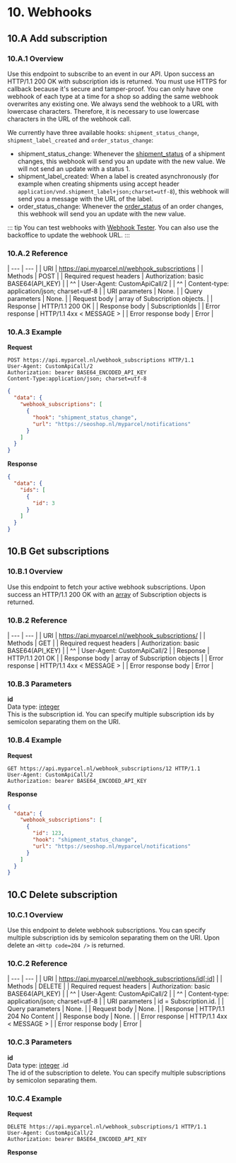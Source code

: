 # 10. Webhooks

## 10.A Add subscription

### 10.A.1 Overview

Use this endpoint to subscribe to an event in our API. Upon success
an HTTP/1.1 200 OK with subscription ids is returned. You must use HTTPS for
callback because it's secure and tamper-proof. You can only have one webhook of
each type at a time for a shop so adding the same webhook overwrites any
existing one. We always send the webhook to a URL with lowercase characters.
Therefore, it is necessary to use lowercase characters in the URL of the webhook
call.

We currently have three available hooks: `shipment_status_change`, `shipment_label_created` and `order_status_change`:

* shipment_status_change: Whenever the [shipment_status] of a shipment changes, this webhook will send you an update with the new value. We will not send an update with a status 1.
* shipment_label_created: When a label is created asynchronously (for example when <ApiLink to="6_B_2">creating shipments</ApiLink> using accept header `application/vnd.shipment_label+json;charset=utf-8`), this webhook will send you a message with the URL of the label.
* order_status_change: Whenever the [order_status] of an order changes, this webhook will send you an update with the new value.

::: tip
You can test webhooks with [Webhook Tester](https://webhook.site/). You can also use the backoffice to update the webhook URL.
:::

### 10.A.2 Reference
| ---                      | ---                                           |
| URI                      | https://api.myparcel.nl/webhook_subscriptions |
| Methods                  | POST                                          |
| Required request headers | Authorization: basic BASE64(API_KEY)          |
| ^^                       | User-Agent: CustomApiCall/2                   |
| ^^                       | Content-type: application/json; charset=utf-8 |
| URI parameters           | None.                                         |
| Query parameters         | None.                                         |
| Request body             | array of Subscription objects.                |
| Response                 | HTTP/1.1 200 OK                               |
| Response body            | SubscriptionIds                               |
| Error response           | HTTP/1.1 4xx < MESSAGE >                      |
| Error response body      | Error                                         |

### 10.A.3 Example

**Request**

```
POST https://api.myparcel.nl/webhook_subscriptions HTTP/1.1
User-Agent: CustomApiCall/2
Authorization: bearer BASE64_ENCODED_API_KEY
Content-Type:application/json; charset=utf-8
```

```json
{
  "data": {
    "webhook_subscriptions": [
      {
        "hook": "shipment_status_change",
        "url": "https://seoshop.nl/myparcel/notifications"
      }
    ]
  }
}
```

**Response**

<Http code="200" />

```json
{
  "data": {
    "ids": [
      {
        "id": 3
      }
    ]
  }
}
```

## 10.B Get subscriptions

### 10.B.1 Overview

Use this endpoint to fetch your active webhook subscriptions. Upon success an HTTP/1.1 200 OK with an [array] of <ApiLink to="11_A">Subscription</ApiLink> objects is returned.

### 10.B.2 Reference
| ---                      | ---                                            |
| URI                      | https://api.myparcel.nl/webhook_subscriptions/ |
| Methods                  | GET                                            |
| Required request headers | Authorization: basic BASE64(API_KEY)           |
| ^^                       | User-Agent: CustomApiCall/2                    |
| Response                 | HTTP/1.1 201 OK                                |
| Response body            | array of Subscription objects                  |
| Error response           | HTTP/1.1 4xx < MESSAGE >                       |
| Error response body      | Error                                          |

### 10.B.3 Parameters

**id**  
Data type: [integer]  
This is the subscription id. You can specify multiple subscription ids by semicolon separating them on the URI.

### 10.B.4 Example

**Request**
```
GET https://api.myparcel.nl/webhook_subscriptions/12 HTTP/1.1
User-Agent: CustomApiCall/2
Authorization: bearer BASE64_ENCODED_API_KEY
```

**Response**

<Http code="200" />

```json
{
  "data": {
    "webhook_subscriptions": [
      {
        "id": 123,
        "hook": "shipment_status_change",
        "url": "https://seoshop.nl/myparcel/notifications"
      }
    ]
  }
}
```
## 10.C Delete subscription

### 10.C.1 Overview

Use this endpoint to delete webhook subscriptions. You can specify multiple subscription ids by semicolon separating them on the URI. Upon delete an `<Http code=204 />` is returned.

### 10.C.2 Reference
| ---                      | ---                                                   |
| URI                      | https://api.myparcel.nl/webhook_subscriptions/id[;id] |
| Methods                  | DELETE                                                |
| Required request headers | Authorization: basic BASE64(API_KEY)                  |
| ^^                       | User-Agent: CustomApiCall/2                           |
| ^^                       | Content-type: application/json; charset=utf-8         |
| URI parameters           | id = Subscription.id.                                 |
| Query parameters         | None.                                                 |
| Request body             | None.                                                 |
| Response                 | HTTP/1.1 204 No Content                               |
| Response body            | None.                                                 |
| Error response           | HTTP/1.1 4xx < MESSAGE >                              |
| Error response body      | Error                                                 |

### 10.C.3 Parameters

**id**  
Data type: [integer] .id  
The id of the subscription to delete. You can specify multiple subscriptions by semicolon separating them.

### 10.C.4 Example

**Request**
```
DELETE https://api.myparcel.nl/webhook_subscriptions/1 HTTP/1.1
User-Agent: CustomApiCall/2
Authorization: bearer BASE64_ENCODED_API_KEY
```
**Response**
<Http code="204" />

[Webhook]: /api-reference/04.data-types.html#webhook
[array]: /api-reference/04.data-types.html#array
[boolean]: /api-reference/04.data-types.html#boolean
[carrier]: /api-reference/04.data-types.html#carrier
[coordinates]: /api-reference/04.data-types.html#coordinates
[country_code]: /api-reference/04.data-types.html#country-code
[currency]: /api-reference/04.data-types.html#currency
[date]: /api-reference/04.data-types.html#date
[delivery_type]: /api-reference/04.data-types.html#delivery-type
[description]: /api-reference/04.data-types.html#description
[eori_number]: /api-reference/04.data-types.html#eori-number
[float]: /api-reference/04.data-types.html#float
[integer]: /api-reference/04.data-types.html#integer
[isic_code]: /api-reference/04.data-types.html#isic-code
[label_position]: /api-reference/04.data-types.html#label-position
[main]: /api-reference/04.data-types.html#main
[month_digit]: /api-reference/04.data-types.html#month-digit
[order_status]: /api-reference/04.data-types.html#order-status
[package_contents]: /api-reference/04.data-types.html#package-contents
[package_type]: /api-reference/04.data-types.html#package-type
[paper_size]: /api-reference/04.data-types.html#paper-size
[platform]: /api-reference/04.data-types.html#platform
[price]: /api-reference/04.data-types.html#price
[shipment_status]: /api-reference/04.data-types.html#shipment-status
[sort_order]: /api-reference/04.data-types.html#sort-order
[string]: /api-reference/04.data-types.html#string
[text]: /api-reference/04.data-types.html#text
[time]: /api-reference/04.data-types.html#time
[timestamp]: /api-reference/04.data-types.html#timestamp
[vat_number]: /api-reference/04.data-types.html#vat-number
[weekday_digit]: /api-reference/04.data-types.html#weekday-digit
[weekday_string]: /api-reference/04.data-types.html#weekday-string
